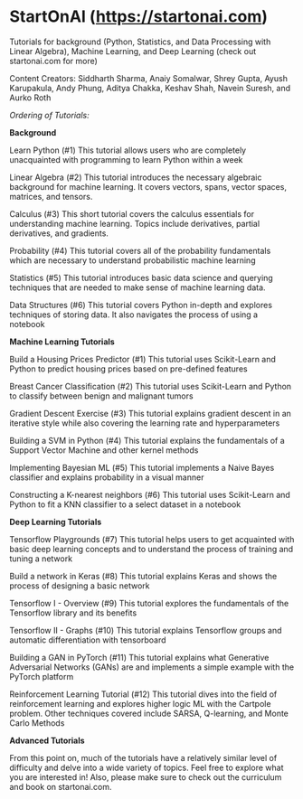 # StartOnAI (https://startonai.com)
Tutorials for background (Python, Statistics, and Data Processing with Linear Algebra), Machine Learning, and Deep Learning (check out startonai.com for more)

Content Creators: Siddharth Sharma, Anaiy Somalwar, Shrey Gupta, Ayush Karupakula, Andy Phung, Aditya Chakka, Keshav Shah, Navein Suresh, and Aurko Roth

*Ordering of Tutorials:*

**Background**

Learn Python (#1)
This tutorial allows users who are completely unacquainted with programming to learn Python within a week 


Linear Algebra (#2)
This tutorial introduces the necessary algebraic background for machine learning. It covers vectors, spans, vector spaces, matrices, and tensors.


Calculus (#3)
This short tutorial covers the calculus essentials for understanding machine learning. Topics include derivatives, partial derivatives, and gradients.


Probability (#4)
This tutorial covers all of the probability fundamentals which are necessary to understand probabilistic machine learning


Statistics (#5)
This tutorial introduces basic data science and querying techniques that are needed to make sense of machine learning data.


Data Structures (#6)
This tutorial covers Python in-depth and explores techniques of storing data. It also navigates the process of using a notebook



**Machine Learning Tutorials**


Build a Housing Prices Predictor (#1)
This tutorial uses Scikit-Learn and Python to predict housing prices based on pre-defined features


Breast Cancer Classification (#2)
This tutorial uses Scikit-Learn and Python to classify between benign and malignant tumors


Gradient Descent Exercise (#3)
This tutorial explains gradient descent in an iterative style while also covering the learning rate and hyperparameters


Building a SVM in Python (#4)
This tutorial explains the fundamentals of a Support Vector Machine and other kernel methods


Implementing Bayesian ML (#5)
This tutorial implements a Naive Bayes classifier and explains probability in a visual manner


Constructing a K-nearest neighbors (#6)
This tutorial uses Scikit-Learn and Python to fit a KNN classifier to a select dataset in a notebook


**Deep Learning Tutorials**


Tensorflow Playgrounds (#7)
This tutorial helps users to get acquainted with basic deep learning concepts and to understand the process of training and tuning a network 


Build a network in Keras (#8)
This tutorial explains Keras and shows the process of designing a basic network


Tensorflow I - Overview (#9)
This tutorial explores the fundamentals of the Tensorflow library and its benefits


Tensorflow II - Graphs (#10)
This tutorial explains Tensorflow groups and automatic differentiation with tensorboard 


Building a GAN in PyTorch (#11)
This tutorial explains what Generative Adversarial Networks (GANs) are and implements a simple example with the PyTorch platform


Reinforcement Learning Tutorial (#12)
This tutorial dives into the field of reinforcement learning and explores higher logic ML with the Cartpole problem. Other techniques covered include SARSA, Q-learning, and Monte Carlo Methods

**Advanced Tutorials**

From this point on, much of the tutorials have a relatively similar level of difficulty and delve into a wide variety of topics. Feel free to explore what you are interested in! Also, please make sure to check out the curriculum and book on startonai.com. 



